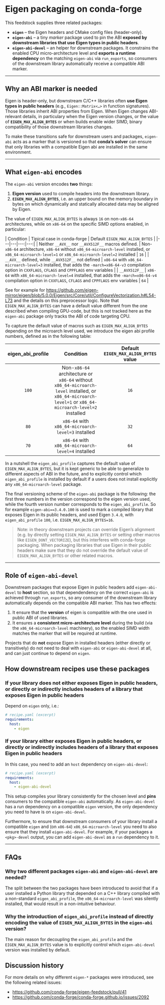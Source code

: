 # Eigen packaging on conda-forge

This feedstock supplies three related packages:

- **`eigen`** – the Eigen headers and CMake config files (header-only).
- **`eigen-abi`** – a tiny *marker* package used to pin the ABI **exposed by downstream libraries that use Eigen types in public headers**.
- **`eigen-abi-devel`** – an helper for downstream packages. It constrains the enabled CPU micro-architecture level and **exports a runtime dependency** on the matching `eigen-abi` via `run_exports`, so consumers of the downstream library automatically receive a compatible ABI marker.

---

## Why an ABI marker is needed

Eigen is header-only, but downstream C/C++ libraries often **use Eigen types in public headers** (e.g., `Eigen::Matrix<…>` in function signatures).  
Those libraries inherit ABI properties from Eigen. When Eigen changes ABI-relevant details, in particulary when the Eigen version changes, or the value of **`EIGEN_MAX_ALIGN_BYTES`** or when builds enable wider SIMD, binary compatibility of those downstream libraries changes.

To make these transitions safe for downstream users and packages, `eigen-abi` acts as a marker that is versioned so that **conda’s solver** can ensure that only libraries with a compatible Eigen abi are installed in the same environment.

---

## What `eigen-abi` encodes

The `eigen-abi` version encodes **two** things:

1. **Eigen version** used to compile headers into the downstream library.
2.  **`EIGEN_MAX_ALIGN_BYTES`**, i.e. an upper bound on the memory boundary in bytes on which dynamically and statically allocated data may be aligned by Eigen.

The value of `EIGEN_MAX_ALIGN_BYTES` is always `16` on non-`x86-64` architectures, while on `x86-64` on the specific SIMD options enabled, in particular:

| Condition | Tipical case in conda-forge | Default `EIGEN_MAX_ALIGN_BYTES` | 
|---|---|---:|---:|
| Neither `__AVX__` nor `__AVX512F__` macros defined. | Non-`x86-64` architecture, `x86-64` without `x86_64-microarch-level` installed, or `x86_64-microarch-level=1` or `x86_64-microarch-level=2` installed | `16` |
| `__AVX__` defined, while `__AVX512F__` not defined  | `x86-64` with `x86_64-microarch-level=3` installed, that adds the `-march=x86-64-v3` compilation option in `CXXFLAGS`, `CFLAGS` and `CPPFLAGS` env variables |
| `__AVX512F__` |  `x86-64` with `x86_64-microarch-level=4` installed, that adds the `-march=x86-64-v4` compilation option in `CXXFLAGS`, `CFLAGS` and `CPPFLAGS` env variables | `64` | 

See for example for https://github.com/eigen-mirror/eigen/blob/5.0.0/Eigen/src/Core/util/ConfigureVectorization.h#L54-L73 and  the details on this preprocessor logic. Note that `EIGEN_MAX_ALIGN_BYTES` can have a default value different from the one described when compiling GPU-code, but this is not tracked here as the `eigen-abi` package only tracks the ABI of code targeting CPU.

To capture the default value of macros such as `EIGEN_MAX_ALIGN_BYTES` depending on the microarch level used, we introduce the eigen abi profile numbers, defined as in the following table:

| eigen_abi_profile |  Condition  | Default `EIGEN_MAX_ALIGN_BYTES` value  |
|:-----------------:|:------------------------:|:---------------------------------:|
| `100`             | Non-`x86-64` architecture or `x86-64` without `x86_64-microarch-level` installed, or `x86_64-microarch-level=1` or `x86_64-microarch-level=2` installed | `16` | 
| `80`             | `x86-64` with `x86_64-microarch-level=3` installed | `32` | 
| `70`             | `x86-64` with `x86_64-microarch-level=4` installed | `64` | 

In a nutshell the `eigen_abi_profile` captures the default value of `EIGEN_MAX_ALIGN_BYTES`, but it is kept generic to be able to generalize to different aspects of ABI in the future, and to explicitly control which `eigen_abi_profile` is installed by default if a users does not install explicitly any `x86_64-microarch-level` package.

The final versioning scheme of the `eigen-abi` package is the following: the first three numbers in the version correspond to the eigen version used, while the fourth version number corresponds to the `eigen_abi_profile`.
So for example `eigen-abi==3.4.0.100` is used to mark a compiled library that exposes Eigen in its public headers, and used Eigen `3.4.0`, with `eigen_abi_profile` `100`, i.e. `EIGEN_MAX_ALIGN_BYTES=16`.

> Note: in theory downstream projects can override Eigen’s alignment (e.g. by directly setting `EIGEN_MAX_ALIGN_BYTES` or setting other macros like `EIGEN_DONT_VECTORIZE`), but this interferes with conda-forge packaging. When packaging libraries that use Eigen in their public headers make sure that they do not override the default value of `EIGEN_MAX_ALIGN_BYTES` or other related macros.

---

## Role of `eigen-abi-devel`

Downstream packages that expose Eigen in public headers add `eigen-abi-devel` to **host** section, so that dependendency on the correct `eigen-abi` is achieved through `run_exports`, so any consumer of the downstream library automatically depends on the compatible ABI marker. This has two effects:

1. It ensure that the **version** of eigen is compatible with the one used in public ABI of used libraries.
2. It ensures a **consistent micro-architecture level** during the build (via the `x86_64-microarch-level` machinery), so the enabled SIMD width matches the marker that will be required at runtime.

Projects that do **not** expose Eigen in installed headers (either directly or transitively) do not need to deal with `eigen-abi` or `eigen-abi-devel` at all, and can just continue to depend on `eigen`.

## How downstream recipes use these packages

### If your library does not either **exposes** Eigen in public headers, or directly or indirectly includes headers of a library that **exposes** Eigen in public headers

Depend on `eigen` only, i.e.:

~~~yaml
# recipe.yaml (excerpt)
requirements:
  host:
    - eigen
~~~

### If your library either **exposes** Eigen in public headers, or directly or indirectly includes headers of a library that **exposes** Eigen in public headers

In this case, you need to add an `host` dependency on `eigen-abi-devel`: 

```yaml
# recipe.yaml (excerpt)
requirements:
  host:
    - eigen-abi-devel
```

This setup compiles your library consistently for the chosen level and **pins** consumers to the compatible `eigen-abi` automatically. As `eigen-abi-devel` has a run dependency on a compatible `eigen` version, the only dependency you need to have is on `eigen-abi-devel`.

Furthermore, to ensure that downstream consumers of your library install a compatible `eigen` and (on `x86-64`) `x86_64-microarch-level` you need to also ensure that they install `eigen-abi-devel`. For example, if your packages a `<pkg>-devel` output, you can add `eigen-abi-devel` as a `run` dependency to it.


---

## FAQs

### Why two different packages `eigen-abi` and `eigen-abi-devel` are needed?

The split between the two packages have been introduced to avoid that if a user installed a Python library that depended on a C++ library compiled with a non-standard `eigen_abi_profile`, the `x86_64-microarch-level` was silently installed, that would result in a non-intuitive behaviour.

### Why the introduction of `eigen_abi_profile` instead of directly encoding the value of `EIGEN_MAX_ALIGN_BYTES` in the `eigen-abi` version?

The main reason for decoupling the `eigen_abi_profile` and the `EIGEN_MAX_ALIGN_BYTES` value is to explicitly control which `eigen-abi-devel` version was installed by default.

## Discussion history 

For more details on why different `eigen-*` packages were introduced, see the following related issues:
* https://github.com/conda-forge/eigen-feedstock/pull/41
* https://github.com/conda-forge/conda-forge.github.io/issues/2092
